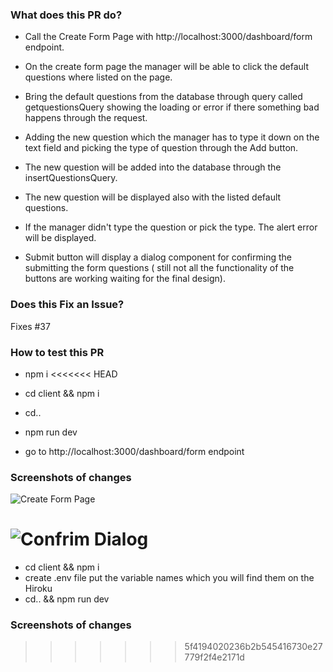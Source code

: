 ### What does this PR do?

- Call the Create Form Page with http://localhost:3000/dashboard/form endpoint.

* On the create form page the manager will be able to click the default
  questions where listed on the page.

- Bring the default questions from the database through query called
  getquestionsQuery showing the loading or error if there something bad happens
  through the request.

* Adding the new question which the manager has to type it down on the text
  field and picking the type of question through the Add button.

- The new question will be added into the database through the
  insertQuestionsQuery.

* The new question will be displayed also with the listed default questions.

- If the manager didn't type the question or pick the type. The alert error will
  be displayed.

* Submit button will display a dialog component for confirming the submitting
  the form questions ( still not all the functionality of the buttons are
  working waiting for the final design).

### Does this Fix an Issue?

Fixes #37

### How to test this PR

- npm i <<<<<<< HEAD

- cd client && npm i

- cd..

- npm run dev
- go to http://localhost:3000/dashboard/form endpoint

### Screenshots of changes

![Create Form Page](https://ibb.co/qJmrnkQ)

# ![Confrim Dialog](https://ibb.co/RYbt3qK)

- cd client && npm i
- create .env file put the variable names which you will find them on the Hiroku
- cd.. && npm run dev

### Screenshots of changes

> > > > > > > 5f4194020236b2b545416730e27779f2f4e2171d
